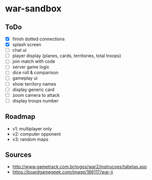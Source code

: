 # war-sandbox

## ToDo
- [x] finish dotted connections
- [x] splash screen
- [ ] chat ui
- [ ] player display (planes, cards, territories, total troops)
- [ ] join match with code
- [ ] server game logic
- [ ] dice roll & comparison
- [ ] gameplay ui
- [ ] show territory names
- [ ] display generic card
- [ ] zoom camera to attack
- [ ] display troops number

## Roadmap
- v1: multiplayer only
- v2: computer opponent
- v3: random maps

## Sources
- http://www.gametrack.com.br/jogos/war2/instrucoes/tabelas.asp
- https://boardgamegeek.com/image/186117/war-ii
